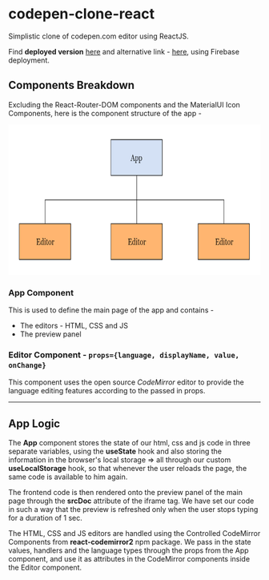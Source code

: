 # codepen-clone-react
Simplistic clone of codepen.com editor using ReactJS.

Find **deployed version** [here](https://codepen-clone-462f6.web.app/) and alternative link - [here](https://codepen-clone-462f6.firebaseapp.com/), using Firebase deployment.

## Components Breakdown

Excluding the React-Router-DOM components and the MaterialUI Icon Components, here is the component structure of the app -

<img src='./Codepen-Clone-Layout.jpg' alt='component-layout' height=300px>

### App Component

This is used to define the main page of the app and contains - 
* The editors - HTML, CSS and JS
* The preview panel
  
### Editor Component - `props={language, displayName, value, onChange}`

This component uses the open source _CodeMirror_ editor to provide the language editing features according to the passed in props. 
___
## App Logic

The **App** component stores the state of our html, css and js code in three separate variables, using the **useState** hook and also storing the information in the browser's local storage => all through our custom **useLocalStorage** hook, so that whenever the user reloads the page, the same code is available to him again.

The frontend code is then rendered onto the preview panel of the main page through the **srcDoc** attribute of the iframe tag.
We have set our code in such a way that the preview is refreshed only when the user stops typing for a duration of 1 sec.

The HTML, CSS and JS editors are handled using the Controlled CodeMirror Components from **react-codemirror2** npm package. We pass in the state values, handlers and the language types through the props from the App component, and use it as attributes in the CodeMirror components inside the Editor component.

